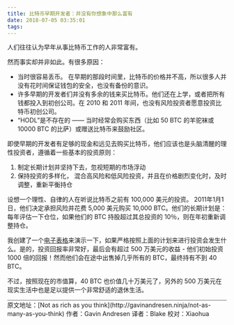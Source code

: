 ```yaml
---
title: 比特币早期开发者：并没有你想象中那么富有
date: 2018-07-05 03:35:01
tags:
---
```

人们往往认为早年从事比特币工作的人非常富有。

然而事实却并非如此。有很多原因：

- 当时很容易丢币。 在早期的那段时间里，比特币的价格并不高，所以很多人并没有花时间保证钱包的安全，也没有备份的意识。
- 许多早期的开发者们并没有多余的钱来买比特币。他们还在上学，或者把所有钱都投入到初创公司。在 2010 和 2011 年间，也没有风险投资者愿意投资比特币初创公司。
- “HODL”是不存在的 —— 当时经常会购买东西（比如 50 BTC 的羊驼袜或 10000 BTC 的比萨）或赠送比特币来鼓励社区。

即使早期的开发者有足够的现金和远见去购买比特币，他们应该也是头脑清醒的理性投资者，遵循着一些基本的投资原则：

1) 制定长期计划并坚持下去，忽视短期的市场浮动
2) 保持投资的多样化， 混合高风险和低风险投资，并且在价格剧烈变化时，及时调整，重新平衡持仓

设想一个理性、自律的人在听说比特币之前有 100,000 美元的投资。 2011年1月1日，他们决定承担风险并花费 5,000 美元购买 10,000 BTC。他们的长期计划是：每年评估一下仓位，如果他们的 BTC 持股超过其总投资的 10％，则在年初重新调整持仓。

我创建了一个[电子表格](https://docs.google.com/spreadsheets/d/19fEd6RhNnnnPBfUF_iRv1yvj4ZtV214nBqsFlOe4Ep0/edit?usp=sharing)来演示一下，如果严格按照上面的计划来进行投资会发生什么。是的，投资回报率非常好，最后会有超过 500 万美元的收益 - 他们初始投资 1000 倍的回报！然而他们会在途中出售掉几乎所有的 BTC，最终持有不到 40 BTC。

不过，按照现在的市值算，40 BTC 也价值几十万美元了，另外的 500 万美元在现实生活中也是足以提供一个非常舒适的退休生活。


<div style="border-top: 1px solid #666666;">
原文地址：[Not as rich as you think](http://gavinandresen.ninja/not-as-many-as-you-think)
作者：Gavin Andresen
译者：Blake
校对：Xiaohua
</div>